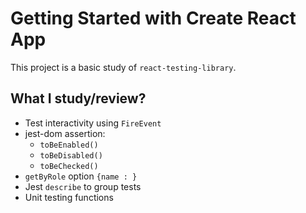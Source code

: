 # Getting Started with Create React App

This project is a basic study of `react-testing-library`.

## What I study/review?
- Test interactivity using `FireEvent`
- jest-dom assertion: 
  - `toBeEnabled()` 
  - `toBeDisabled()` 
  - `toBeChecked()`
- `getByRole` option `{name : }`
- Jest `describe` to group tests
- Unit testing functions